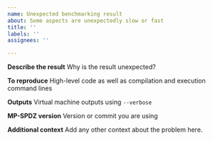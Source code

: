 ```yaml
---
name: Unexpected benchmarking result
about: Some aspects are unexpectedly slow or fast
title: ''
labels: ''
assignees: ''

---
```


**Describe the result**
Why is the result unexpected?

**To reproduce**
High-level code as well as compilation and execution command lines

**Outputs**
Virtual machine outputs using `--verbose`

**MP-SPDZ version**
Version or commit you are using

**Additional context**
Add any other context about the problem here.
